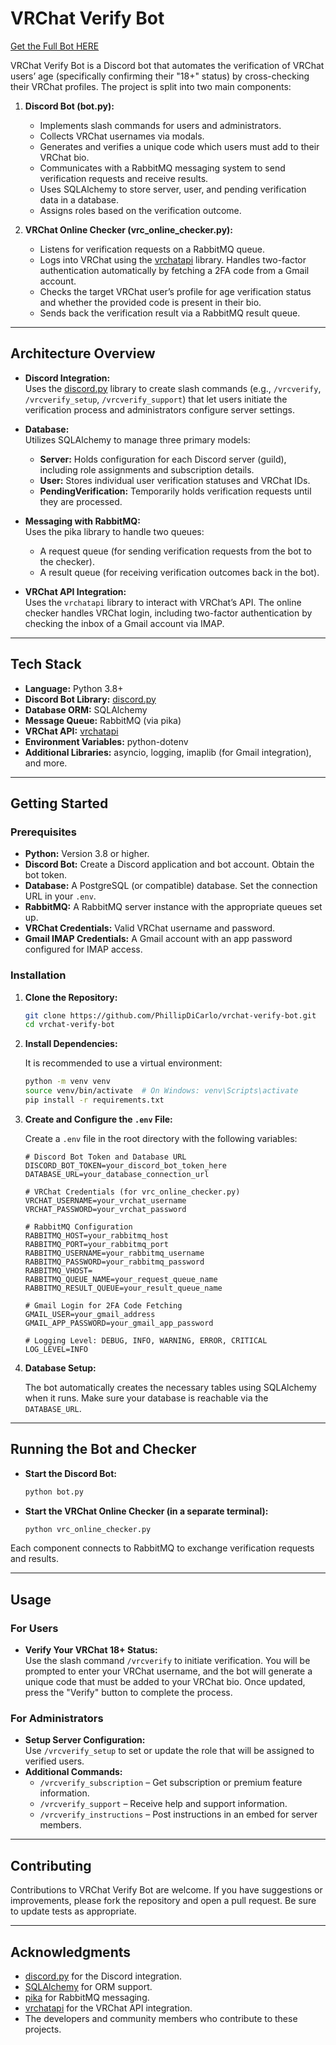 # VRChat Verify Bot
[Get the Full Bot HERE](https://discord.com/discovery/applications/1335738139825799188)

VRChat Verify Bot is a Discord bot that automates the verification of VRChat users’ age (specifically confirming their "18+" status) by cross-checking their VRChat profiles. The project is split into two main components:

1. **Discord Bot (bot.py):**  
   - Implements slash commands for users and administrators.
   - Collects VRChat usernames via modals.
   - Generates and verifies a unique code which users must add to their VRChat bio.
   - Communicates with a RabbitMQ messaging system to send verification requests and receive results.
   - Uses SQLAlchemy to store server, user, and pending verification data in a database.
   - Assigns roles based on the verification outcome.

2. **VRChat Online Checker (vrc_online_checker.py):**  
   - Listens for verification requests on a RabbitMQ queue.
   - Logs into VRChat using the [vrchatapi](https://github.com/vrchatapi/vrchatapi) library. Handles two-factor authentication automatically by fetching a 2FA code from a Gmail account.
   - Checks the target VRChat user’s profile for age verification status and whether the provided code is present in their bio.
   - Sends back the verification result via a RabbitMQ result queue.

---

## Architecture Overview

- **Discord Integration:**  
  Uses the [discord.py](https://github.com/Rapptz/discord.py) library to create slash commands (e.g., `/vrcverify`, `/vrcverify_setup`, `/vrcverify_support`) that let users initiate the verification process and administrators configure server settings.

- **Database:**  
  Utilizes SQLAlchemy to manage three primary models:
  - **Server:** Holds configuration for each Discord server (guild), including role assignments and subscription details.
  - **User:** Stores individual user verification statuses and VRChat IDs.
  - **PendingVerification:** Temporarily holds verification requests until they are processed.

- **Messaging with RabbitMQ:**  
  Uses the pika library to handle two queues:
  - A request queue (for sending verification requests from the bot to the checker).
  - A result queue (for receiving verification outcomes back in the bot).

- **VRChat API Integration:**  
  Uses the `vrchatapi` library to interact with VRChat’s API. The online checker handles VRChat login, including two-factor authentication by checking the inbox of a Gmail account via IMAP.

---

## Tech Stack

- **Language:** Python 3.8+
- **Discord Bot Library:** [discord.py](https://github.com/Rapptz/discord.py)
- **Database ORM:** SQLAlchemy
- **Message Queue:** RabbitMQ (via pika)
- **VRChat API:** [vrchatapi](https://github.com/vrchatapi/vrchatapi)
- **Environment Variables:** python-dotenv
- **Additional Libraries:** asyncio, logging, imaplib (for Gmail integration), and more.

---

## Getting Started

### Prerequisites

- **Python:** Version 3.8 or higher.
- **Discord Bot:** Create a Discord application and bot account. Obtain the bot token.
- **Database:** A PostgreSQL (or compatible) database. Set the connection URL in your `.env`.
- **RabbitMQ:** A RabbitMQ server instance with the appropriate queues set up.
- **VRChat Credentials:** Valid VRChat username and password.
- **Gmail IMAP Credentials:** A Gmail account with an app password configured for IMAP access.

### Installation

1. **Clone the Repository:**

   ```bash
   git clone https://github.com/PhillipDiCarlo/vrchat-verify-bot.git
   cd vrchat-verify-bot
   ```

2. **Install Dependencies:**

   It is recommended to use a virtual environment:

   ```bash
   python -m venv venv
   source venv/bin/activate  # On Windows: venv\Scripts\activate
   pip install -r requirements.txt
   ```

3. **Create and Configure the `.env` File:**

   Create a `.env` file in the root directory with the following variables:

   ```dotenv
   # Discord Bot Token and Database URL
   DISCORD_BOT_TOKEN=your_discord_bot_token_here
   DATABASE_URL=your_database_connection_url

   # VRChat Credentials (for vrc_online_checker.py)
   VRCHAT_USERNAME=your_vrchat_username
   VRCHAT_PASSWORD=your_vrchat_password

   # RabbitMQ Configuration
   RABBITMQ_HOST=your_rabbitmq_host
   RABBITMQ_PORT=your_rabbitmq_port
   RABBITMQ_USERNAME=your_rabbitmq_username
   RABBITMQ_PASSWORD=your_rabbitmq_password
   RABBITMQ_VHOST=
   RABBITMQ_QUEUE_NAME=your_request_queue_name
   RABBITMQ_RESULT_QUEUE=your_result_queue_name

   # Gmail Login for 2FA Code Fetching
   GMAIL_USER=your_gmail_address
   GMAIL_APP_PASSWORD=your_gmail_app_password

   # Logging Level: DEBUG, INFO, WARNING, ERROR, CRITICAL
   LOG_LEVEL=INFO
   ```

4. **Database Setup:**

   The bot automatically creates the necessary tables using SQLAlchemy when it runs. Make sure your database is reachable via the `DATABASE_URL`.

---

## Running the Bot and Checker

- **Start the Discord Bot:**

  ```bash
  python bot.py
  ```

- **Start the VRChat Online Checker (in a separate terminal):**

  ```bash
  python vrc_online_checker.py
  ```

Each component connects to RabbitMQ to exchange verification requests and results.

---

## Usage

### For Users

- **Verify Your VRChat 18+ Status:**  
  Use the slash command `/vrcverify` to initiate verification. You will be prompted to enter your VRChat username, and the bot will generate a unique code that must be added to your VRChat bio. Once updated, press the "Verify" button to complete the process.

### For Administrators

- **Setup Server Configuration:**  
  Use `/vrcverify_setup` to set or update the role that will be assigned to verified users.
- **Additional Commands:**
  - `/vrcverify_subscription` – Get subscription or premium feature information.
  - `/vrcverify_support` – Receive help and support information.
  - `/vrcverify_instructions` – Post instructions in an embed for server members.

---

## Contributing

Contributions to VRChat Verify Bot are welcome. If you have suggestions or improvements, please fork the repository and open a pull request. Be sure to update tests as appropriate.

---

## Acknowledgments

- [discord.py](https://github.com/Rapptz/discord.py) for the Discord integration.
- [SQLAlchemy](https://www.sqlalchemy.org/) for ORM support.
- [pika](https://pika.readthedocs.io/) for RabbitMQ messaging.
- [vrchatapi](https://github.com/vrchatapi/vrchatapi) for the VRChat API integration.
- The developers and community members who contribute to these projects.
